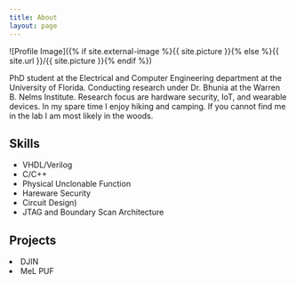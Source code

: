 ```yaml
---
title: About
layout: page
---
```

![Profile Image]({% if site.external-image %}{{ site.picture }}{% else %}{{ site.url }}/{{ site.picture }}{% endif %})

<p>PhD student at the Electrical and Computer Engineering department at the University of Florida. Conducting research under Dr. Bhunia at the Warren B. Nelms Institute. Research focus are hardware security, IoT, and wearable devices. In my spare time I enjoy hiking and camping. If you cannot find me in the lab I am most likely in the woods.</p>

<h2>Skills</h2>

<ul class="skill-list">
	<li>VHDL/Verilog</li>
	<li>C/C++</li>
	<li>Physical Unclonable Function</li>
	<li>Hareware Security</li>
	<li>Circuit Design)</li>
	<li>JTAG and Boundary Scan Architecture</li>
</ul>

<h2>Projects</h2>
	<li>DJIN</li>
	<li>MeL PUF</li>
